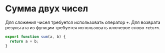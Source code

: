 # Сумма двух чисел

Для сложения чисел требуется использовать оператор `+`. Для возврата результата из функции требуется использовать
ключевое слово `return`.

```javascript
export function sum(a, b) {
  return a + b;
}
```
